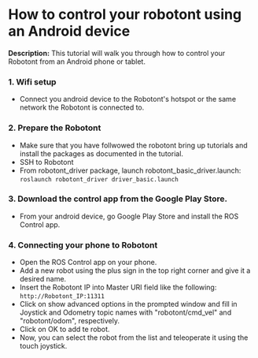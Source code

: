 # How to control your robotont using an Android device
**Description:** This tutorial will walk you through how to control your Robotont from an Android phone or tablet.
### 1. Wifi setup
* Connect you android device to the Robotont's hotspot or the same network the Robotont is connected to.
### 2. Prepare the Robotont
* Make sure that you have follwowed the robotont bring up tutorials and install the packages as documented in the tutorial.
* SSH to Robotont
* From robotont_driver package, launch robotont_basic_driver.launch: <br/>
``` roslaunch robotont_driver driver_basic.launch ```

### 3. Download the control app from the Google Play Store. 
* From your android device, go Google Play Store and install the ROS Control app.
### 4. Connecting your phone to Robotont
* Open the ROS Control app on your phone.
* Add a new robot using the plus sign in the top right corner and give it a desired name.
* Insert the Robotont IP into Master URI field like the following: <br/> 
``` http://Robotont_IP:11311 ```
* Click on show advanced options in the prompted window and fill in Joystick and Odometry topic names with "robotont/cmd_vel" and "robotont/odom", respectively.
* Click on OK to add te robot.
* Now, you can select the robot from the list and teleoperate it using the touch joystick.
